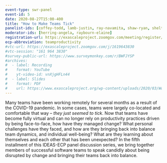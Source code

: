 ```yaml
---
event-type: swr-panel
event-id: 5
date: 2020-08-27T15:00-400
title: "How to Make Teams Tick"
panelist-ids: [coffey-todd, lamb-justin, ray-navamita, shaw-ryan, shelton-tyler, shevitz-daniel, thorson-salome, velechovsky-jan]
moderator-ids: [herring-angela, raybourn-elaine]
registration-url: https://exascaleproject.zoomgov.com/meeting/register/vJIsdOmpqzgoHa33SfpQHh2HUPfvDpMYCGk
ecp-abbreviation: teamproductivity
#vtc-url: https://exascaleproject.zoomgov.com/j/1619643830
#vtc-session: "161 964 3830"
#survey-public-url: https://www.surveymonkey.com/r/BWFJYSP
#archives:
#  - label: Recording
#    format: YouTube
#    yt-video-id: vnXjgHFLn44
#  - label: Slides
#    format: PDF
#    url: https://www.exascaleproject.org/wp-content/uploads/2020/03/WorkingRemotelyPanel-Virtual_Onboarding_FINAL2-Read-Only.pdf
---
```

Many teams have been working remotely for several months as a result of the COVID-19 pandemic. In some cases, teams were largely co-located and comfortable that way – *they just seemed to tick*. Now that teams have become fully virtual and can no longer rely on productivity practices driven by being face-to-face, how have they managed change? What personal challenges have they faced, and how are they bringing back into balance team dynamics, and individual well-being? What are they learning about themselves and each other that has been unexpected? In the fifth installment of this IDEAS-ECP panel discussion series, we bring together members of successful software teams to speak candidly about being disrupted by change and bringing their teams back into balance.

